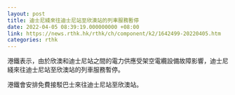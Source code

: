 ```yaml
---
layout: post
title: 迪士尼綫來往迪士尼站至欣澳站的列車服務暫停
date: 2022-04-05 08:39:19.000000000 +08:00
link: https://news.rthk.hk/rthk/ch/component/k2/1642499-20220405.htm
categories: rthk
---
```


港鐵表示，由於欣澳和迪士尼站之間的電力供應受架空電纜設備故障影響，迪士尼綫來往迪士尼站至欣澳站的列車服務暫停。

港鐵會安排免費接駁巴士來往迪士尼站至欣澳站。
